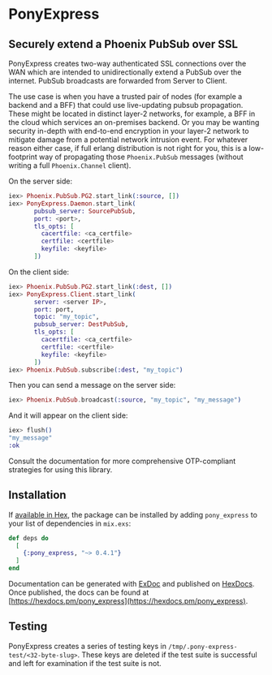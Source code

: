 # PonyExpress

## Securely extend a Phoenix PubSub over SSL

PonyExpress creates two-way authenticated SSL connections over the WAN which
are intended to unidirectionally extend a PubSub over the internet.  PubSub
broadcasts are forwarded from Server to Client.

The use case is when you have a trusted pair of nodes (for example a backend
and a BFF) that could use live-updating pubsub propagation.  These might be
located in distinct layer-2 networks, for example, a BFF in the cloud which
services an on-premises backend.  Or you may be wanting security in-depth with
end-to-end encryption in your layer-2 network to mitigate damage from a
potential network intrusion event.  For whatever reason either case, if full
erlang distribution is not right for you, this is a low-footprint way of
propagating those `Phoenix.PubSub` messages (without writing a full
`Phoenix.Channel` client).

On the server side:

```elixir
iex> Phoenix.PubSub.PG2.start_link(:source, [])
iex> PonyExpress.Daemon.start_link(
       pubsub_server: SourcePubSub,
       port: <port>,
       tls_opts: [
         cacertfile: <ca_certfile>
         certfile: <certfile>
         keyfile: <keyfile>
       ])
```

On the client side:

```elixir
iex> Phoenix.PubSub.PG2.start_link(:dest, [])
iex> PonyExpress.Client.start_link(
       server: <server IP>,
       port: port,
       topic: "my_topic",
       pubsub_server: DestPubSub,
       tls_opts: [
         cacertfile: <ca_certfile>
         certfile: <certfile>
         keyfile: <keyfile>
       ])
iex> Phoenix.PubSub.subscribe(:dest, "my_topic")
```

Then you can send a message on the server side:

```elixir
iex> Phoenix.PubSub.broadcast(:source, "my_topic", "my_message")
```

And it will appear on the client side:

```elixir
iex> flush()
"my_message"
:ok
```

Consult the documentation for more comprehensive OTP-compliant strategies for
using this library.

## Installation

If [available in Hex](https://hex.pm/docs/publish), the package can be installed
by adding `pony_express` to your list of dependencies in `mix.exs`:

```elixir
def deps do
  [
    {:pony_express, "~> 0.4.1"}
  ]
end
```

Documentation can be generated with [ExDoc](https://github.com/elixir-lang/ex_doc)
and published on [HexDocs](https://hexdocs.pm). Once published, the docs can
be found at [https://hexdocs.pm/pony_express](https://hexdocs.pm/pony_express).

## Testing

PonyExpress creates a series of testing keys in `/tmp/.pony-express-test/<32-byte-slug>`.
These keys are deleted if the test suite is successful and left for examination
if the test suite is not.

